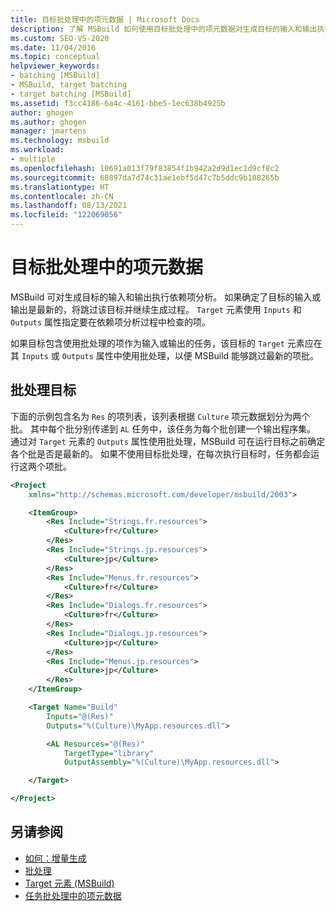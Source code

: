 ```yaml
---
title: 目标批处理中的项元数据 | Microsoft Docs
description: 了解 MSBuild 如何使用目标批处理中的项元数据对生成目标的输入和输出执行依赖项分析。
ms.custom: SEO-VS-2020
ms.date: 11/04/2016
ms.topic: conceptual
helpviewer_keywords:
- batching [MSBuild]
- MSBuild, target batching
- target batching [MSBuild]
ms.assetid: f3cc4186-6a4c-4161-bbe5-1ec638b4925b
author: ghogen
ms.author: ghogen
manager: jmartens
ms.technology: msbuild
ms.workload:
- multiple
ms.openlocfilehash: 10691a013f79f83854f1b942a2d9d1ec1d9cf8c2
ms.sourcegitcommit: 68897da7d74c31ae1ebf5d47c7b5ddc9b108265b
ms.translationtype: HT
ms.contentlocale: zh-CN
ms.lasthandoff: 08/13/2021
ms.locfileid: "122069056"
---
```

# <a name="item-metadata-in-target-batching"></a>目标批处理中的项元数据

MSBuild 可对生成目标的输入和输出执行依赖项分析。 如果确定了目标的输入或输出是最新的，将跳过该目标并继续生成过程。 `Target` 元素使用 `Inputs` 和 `Outputs` 属性指定要在依赖项分析过程中检查的项。

如果目标包含使用批处理的项作为输入或输出的任务，该目标的 `Target` 元素应在其 `Inputs` 或 `Outputs` 属性中使用批处理，以便 MSBuild 能够跳过最新的项批。

## <a name="batch-targets"></a>批处理目标

下面的示例包含名为 `Res` 的项列表，该列表根据 `Culture` 项元数据划分为两个批。 其中每个批分别传递到 `AL` 任务中，该任务为每个批创建一个输出程序集。 通过对 `Target` 元素的 `Outputs` 属性使用批处理，MSBuild 可在运行目标之前确定各个批是否是最新的。 如果不使用目标批处理，在每次执行目标时，任务都会运行这两个项批。

```xml
<Project
    xmlns="http://schemas.microsoft.com/developer/msbuild/2003">

    <ItemGroup>
        <Res Include="Strings.fr.resources">
            <Culture>fr</Culture>
        </Res>
        <Res Include="Strings.jp.resources">
            <Culture>jp</Culture>
        </Res>
        <Res Include="Menus.fr.resources">
            <Culture>fr</Culture>
        </Res>
        <Res Include="Dialogs.fr.resources">
            <Culture>fr</Culture>
        </Res>
        <Res Include="Dialogs.jp.resources">
            <Culture>jp</Culture>
        </Res>
        <Res Include="Menus.jp.resources">
            <Culture>jp</Culture>
        </Res>
    </ItemGroup>

    <Target Name="Build"
        Inputs="@(Res)"
        Outputs="%(Culture)\MyApp.resources.dll">

        <AL Resources="@(Res)"
            TargetType="library"
            OutputAssembly="%(Culture)\MyApp.resources.dll">

    </Target>

</Project>
```

## <a name="see-also"></a>另请参阅

- [如何：增量生成](../msbuild/how-to-build-incrementally.md)
- [批处理](../msbuild/msbuild-batching.md)
- [Target 元素 (MSBuild)](../msbuild/target-element-msbuild.md)
- [任务批处理中的项元数据](../msbuild/item-metadata-in-task-batching.md)
